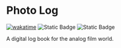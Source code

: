 # Photo Log

[![wakatime](https://wakatime.com/badge/user/25fa80f6-0c6c-4e77-ad2c-9b37c3d81799/project/ee6f3ada-fe6b-46f2-a3d1-7141754e5bab.svg?style=flat-square)](https://wakatime.com/badge/user/25fa80f6-0c6c-4e77-ad2c-9b37c3d81799/project/ee6f3ada-fe6b-46f2-a3d1-7141754e5bab)
![Static Badge](https://img.shields.io/badge/6.0-orange?style=flat-square&logo=swift&label=Swift%20Version)
![Static Badge](https://img.shields.io/badge/iOS_18.0+_|_macOS_14.0+-orange?style=flat-square&logo=apple&label=Supported%20Platforms)

A digital log book for the analog film world.

